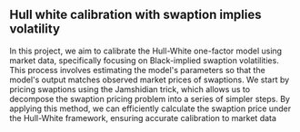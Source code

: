 ## Hull white calibration with swaption implies volatility
In this project, we aim to calibrate the Hull-White one-factor model using market data, specifically focusing on Black-implied swaption volatilities. This process involves estimating the model's parameters so that the model's output matches observed market prices of swaptions. We start by pricing swaptions using the Jamshidian trick, which allows us to decompose the swaption pricing problem into a series of simpler steps. By applying this method, we can efficiently calculate the swaption price under the Hull-White framework, ensuring accurate calibration to market data
